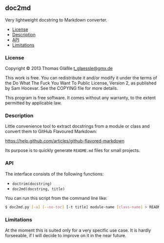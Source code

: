 ## doc2md

Very lightweight docstring to Markdown converter.

- [License](#license)
- [Description](#description)
- [API](#api)
- [Limitations](#limitations)


### License

Copyright © 2013 Thomas Gläßle <t_glaessle@gmx.de>

This work  is free. You can  redistribute it and/or modify  it under the
terms of the Do What The Fuck  You Want To Public License, Version 2, as
published by Sam Hocevar. See the COPYING file for more details.

This program  is free software.  It comes  without any warranty,  to the
extent permitted by applicable law.


### Description

Little convenience tool to extract docstrings from a module or class and
convert them to GitHub Flavoured Markdown:

https://help.github.com/articles/github-flavored-markdown

Its purpose is to quickly generate `README.md` files for small projects.


### API

The interface consists of the following functions:

 - `doctrim(docstring)`
 - `doc2md(docstring, title)`

You can run this script from the command line like:

```bash
$ doc2md.py [-a] [--no-toc] [-t title] module-name [class-name] > README.md
```


### Limitations

At the moment  this is suited only  for a very specific use  case. It is
hardly forseeable, if I will decide to improve on it in the near future.
